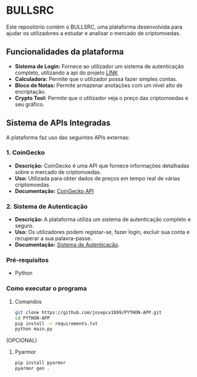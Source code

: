 # BULLSRC

Este repositório contém o BULLSRC, uma plataforma desenvolvida para ajudar os utilizadores a estudar e analisar o mercado de criptomoedas.

## Funcionalidades da plataforma

- **Sistema de Login:** Fornece ao utilizador um sistema de autenticação completo, utilizando a api do projeto [LINK](https://github.com/josepcx1899/API-SUPABASE/tree/main)
- **Calculadora:**  Permite que o utilizador possa fazer simples contas.
- **Bloco de Notas:** Permite armazenar anotações com um nível alto de encriptação. 
- **Crypto Tool:** Permite que o utilizador veja o preço das criptomoedas e seu gráfico.

## Sistema de APIs Integradas

A plataforma faz uso das seguintes APIs externas:

### 1. **CoinGecko**
   - **Descrição:** CoinGecko é uma API que fornece informações detalhadas sobre o mercado de criptomoedas.
   - **Uso:** Utilizada para obter dados de preços em tempo real de várias criptomoedas.
   - **Documentação:** [CoinGecko API](https://www.coingecko.com/api)

### 2. **Sistema de Autenticação**
   - **Descrição:** A plataforma utiliza um sistema de autenticação completo e seguro.
   - **Uso:** Os utilizadores podem registar-se, fazer login, excluir sua conta e recuperar a sua palavra-passe.
   - **Documentação:** [Sistema de Autenticação](https://github.com/josepcx1899/API-SUPABASE/tree/main).


### Pré-requisitos

- Python

### Como executar o programa

1. Comandos
   ```bash
   git clone https://github.com/josepcx1899/PYTHON-APP.git
   cd PYTHON-APP
   pip install -r requirements.txt
   python main.py
   ```

(OPCIONAL)
1. Pyarmor
   ```bash
   pip install pyarmor
   pyarmor gen .
   ```


